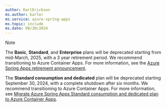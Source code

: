```yaml
---
author: KarlErickson
ms.author: karler
ms.service: azure-spring-apps
ms.topic: include
ms.date: 09/30/2024
---
```


> [!NOTE]
> The **Basic**, **Standard**, and **Enterprise** plans will be deprecated starting from mid-March, 2025, with a 3 year retirement period. We recommend transitioning to Azure Container Apps. For more information, see the [Azure Spring Apps retirement announcement](../enterprise/retirement-announcement.md).
>
> The **Standard consumption and dedicated** plan will be deprecated starting September 30, 2024, with a complete shutdown after six months. We recommend transitioning to Azure Container Apps. For more information, see [Migrate Azure Spring Apps Standard consumption and dedicated plan to Azure Container Apps](../consumption-dedicated/overview-migration.md).
